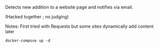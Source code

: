 Detects new addition to a website page and notifies via email.

(Hacked together ; no judging)

Notes: First tried with Requests but some sites dynamically add content later

```
docker-compose up -d
```
